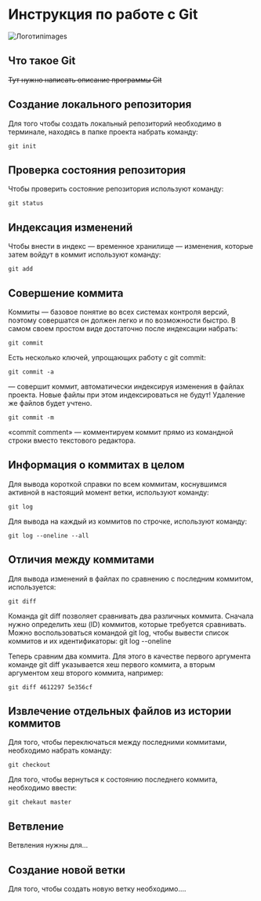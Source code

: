 # **Инструкция по работе с Git**

![Логотип](photo_2022-10-06_08-33-30.jpg)images

## Что такое Git

~~Тут нужно написать описание программы Git~~

## Создание локального репозитория

Для того чтобы создать локальный репозиторий необходимо в терминале, находясь в папке проекта набрать команду:

    git init

## Проверка состояния репозитория

Чтобы проверить состояние репозитория используют команду:

    git status

## Индексация изменений

Чтобы внести в индекс — временное хранилище — изменения, которые затем войдут в коммит используют команду:

    git add

## Cовершение коммита

Коммиты — базовое понятие во всех системах контроля версий, поэтому совершатся
он должен легко и по возможности быстро. В самом своем простом виде достаточно
после индексации набрать:

    git commit

Есть несколько ключей, упрощающих работу с git commit:

    git commit -a

— совершит коммит, автоматически индексируя изменения в файлах
проекта. Новые файлы при этом индексироваться не будут! Удаление же файлов
будет учтено.

    git commit -m

«commit comment» — комментируем коммит прямо из командной строки
вместо текстового редактора.

## Информация о коммитах в целом

 Для вывода короткой справки по всем
коммитам, коснувшимся активной в настоящий момент ветки, используют команду:

    git log

Для вывода на каждый из коммитов по строчке, используют команду:

    git log --oneline --all

## Отличия между коммитами

Для вывода изменений в файлах по сравнению с последним коммитом, используется:

    git diff

Команда git diff позволяет сравнивать два различных коммита. Сначала нужно определить хеш (ID) коммитов, которые требуется сравнивать. Можно воспользоваться командой git log, чтобы вывести список коммитов и их идентификаторы: git log --oneline

Теперь сравним два коммита. Для этого в качестве первого аргумента команде git diff указывается хеш первого коммита, а вторым аргументом хеш второго коммита, например:

    git diff 4612297 5e356cf

## Извлечение отдельных файлов из истории коммитов

Для того, чтобы переключаться между последними коммитами, необходимо набрать команду:

    git checkout

Для того, чтобы вернуться к состоянию последнего коммита, необходимо ввести:

    git chekaut master

## Ветвление

Ветвления нужны для...

## Создание новой ветки

Для того, чтобы создать новую ветку необходимо....



